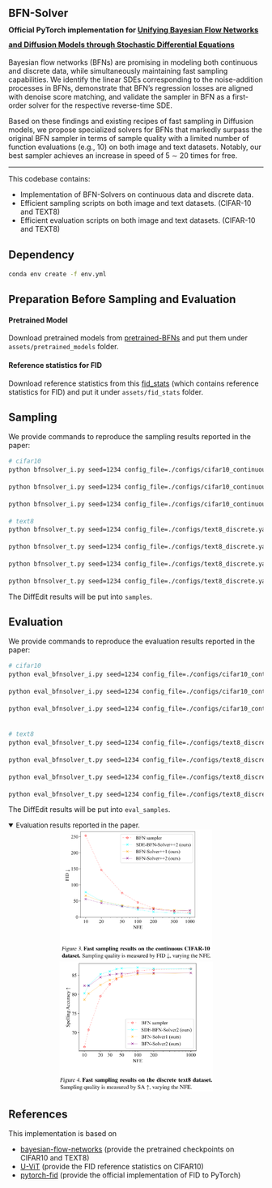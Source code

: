 ## BFN-Solver<br> <sub><small>Official PyTorch implementation for [Unifying Bayesian Flow Networks and Diffusion Models through Stochastic Differential Equations]()</small></sub>

Bayesian flow networks (BFNs) are promising in modeling both continuous and discrete data, while simultaneously maintaining fast sampling capabilities. 
We identify the linear SDEs corresponding to the noise-addition processes in BFNs, 
demonstrate that BFN’s regression losses are aligned with denoise score matching, 
and validate the sampler in BFN as a first-order solver for the respective reverse-time SDE. 

Based on these findings and existing recipes of fast sampling in Diffusion models, 
we propose specialized solvers for BFNs that markedly surpass the original BFN sampler in terms of sample quality with a limited number of function evaluations 
(e.g., 10) on both image and text datasets. Notably, our best sampler achieves an increase in speed of 5 ∼ 20 times for free.

-----------------

This codebase contains:
- Implementation of BFN-Solvers on continuous data and discrete data.
- Efficient sampling scripts on both image and text datasets. (CIFAR-10 and TEXT8)
- Efficient evaluation scripts on both image and text datasets. (CIFAR-10 and TEXT8)

## Dependency
```sh
conda env create -f env.yml
```

## Preparation Before Sampling and Evaluation

#### Pretrained Model
Download pretrained models from [pretrained-BFNs](https://huggingface.co/rupspace/pretrained-BFNs) and put them under `assets/pretrained_models` folder.

#### Reference statistics for FID
Download reference statistics from this [fid_stats](https://drive.google.com/file/d/13CH7oIB3IbveyuBsAPh8ZpsQ8ZJuFu9f/view?usp=sharing) (which contains reference statistics for FID) and put it under `assets/fid_stats` folder.

## Sampling
We provide  commands to reproduce the sampling results reported in the paper:
```sh
# cifar10 
python bfnsolver_i.py seed=1234 config_file=./configs/cifar10_continuous_256bins.yaml load_model=./assets/cifar10_256c_ema.pt algorithm=ode_bfnsolver1 n_steps=10

python bfnsolver_i.py seed=1234 config_file=./configs/cifar10_continuous_256bins.yaml load_model=./assets/cifar10_256c_ema.pt algorithm=ode_bfnsolver2_multi_step n_steps=10

python bfnsolver_i.py seed=1234 config_file=./configs/cifar10_continuous_256bins.yaml load_model=./assets/cifar10_256c_ema.pt algorithm=sde_bfnsolver2_multi_step n_steps=10

# text8 
python bfnsolver_t.py seed=1234 config_file=./configs/text8_discrete.yaml load_model=./assets/text8_ema.pt algorithm=ode_bfnsolver1 n_steps=10

python bfnsolver_t.py seed=1234 config_file=./configs/text8_discrete.yaml load_model=./assets/text8_ema.pt algorithm=ode_bfnsolver2_multi_step n_steps=10

python bfnsolver_t.py seed=1234 config_file=./configs/text8_discrete.yaml load_model=./assets/text8_ema.pt algorithm=sde_bfnsolver1 n_steps=10

python bfnsolver_t.py seed=1234 config_file=./configs/text8_discrete.yaml load_model=./assets/text8_ema.pt algorithm=sde_bfnsolver2_multi_step n_steps=10
```
The DiffEdit results will be put into `samples`.



## Evaluation
We provide commands to reproduce the evaluation results reported in the paper:
```sh
# cifar10 
python eval_bfnsolver_i.py seed=1234 config_file=./configs/cifar10_continuous_256bins.yaml load_model=./assets/cifar10_256c_ema.pt algorithm=ode_bfnsolver1 n_steps=10 n_samples=10000

python eval_bfnsolver_i.py seed=1234 config_file=./configs/cifar10_continuous_256bins.yaml load_model=./assets/cifar10_256c_ema.pt algorithm=ode_bfnsolver2_multi_step n_steps=10 n_samples=10000

python eval_bfnsolver_i.py seed=1234 config_file=./configs/cifar10_continuous_256bins.yaml load_model=./assets/cifar10_256c_ema.pt algorithm=sde_bfnsolver2_multi_step n_steps=10 n_samples=10000
 

# text8 
python eval_bfnsolver_t.py seed=1234 config_file=./configs/text8_discrete.yaml load_model=./assets/text8_ema.pt algorithm=ode_bfnsolver1 n_steps=10 n_samples=1000

python eval_bfnsolver_t.py seed=1234 config_file=./configs/text8_discrete.yaml load_model=./assets/text8_ema.pt algorithm=ode_bfnsolver2_multi_step n_steps=10 n_samples=1000

python eval_bfnsolver_t.py seed=1234 config_file=./configs/text8_discrete.yaml load_model=./assets/text8_ema.pt algorithm=sde_bfnsolver1 n_steps=10 n_samples=1000

python eval_bfnsolver_t.py seed=1234 config_file=./configs/text8_discrete.yaml load_model=./assets/text8_ema.pt algorithm=sde_bfnsolver2_multi_step n_steps=10 n_samples=1000
```
The DiffEdit results will be put into `eval_samples`.

<details open>
<summary><font size="2">
Evaluation results reported in the paper.
</font></summary>

<center>
<img src="./assets/results/results_cifar10.png" width="300" />
<img src="./assets/results/results_text8.png" width="303" />
</center>
</details>


## References


This implementation is based on
- [bayesian-flow-networks](https://github.com/nnaisense/bayesian-flow-networks) (provide the pretrained checkpoints on CIFAR10 and TEXT8)
- [U-ViT](https://github.com/baofff/U-ViT) (provide the FID reference statistics on CIFAR10)
- [pytorch-fid](https://github.com/mseitzer/pytorch-fid) (provide the official implementation of FID to PyTorch)
